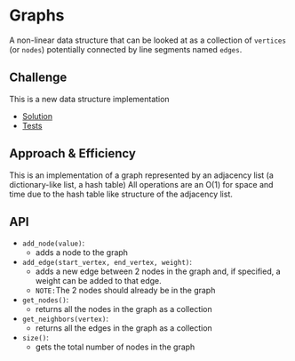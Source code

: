 # Graphs
A non-linear data structure that can be looked at as a collection of `vertices` (or `nodes`) potentially connected
by line segments named `edges`.

## Challenge
This is a new data structure implementation
* [Solution](/python/data_structures/graph.py)
* [Tests](/python/tests/data_structures/test_graph.py)

## Approach & Efficiency
This is an implementation of a graph represented by an adjacency list (a dictionary-like list, a hash table)
All operations are an O(1) for space and time due to the hash table like structure of the adjacency list.
## API
* `add_node(value)`:
  * adds a node to the graph
* `add_edge(start_vertex, end_vertex, weight)`:
  * adds a new edge between 2 nodes in the graph and, if specified, a
    weight can be added to that edge.
  * `NOTE:`The 2 nodes should already be in the graph
* `get_nodes()`:
  * returns all the nodes in the graph as a collection
* `get_neighbors(vertex)`:
  * returns all the edges in the graph as a collection
* `size()`:
  * gets the total number of nodes in the graph
